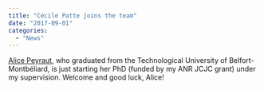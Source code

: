 ```yaml
---
title: "Cécile Patte joins the team"
date: "2017-09-01"
categories: 
  - "News"
---
```


[Alice Peyraut](https://m3disim.saclay.inria.fr/people/alice-peyraut), who graduated from the Technological University of Belfort-Montbéliard, is just starting her PhD (funded by my ANR JCJC grant) under my supervision.
Welcome and good luck, Alice!
